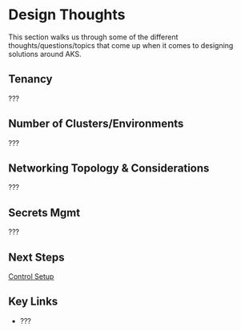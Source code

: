 # Design Thoughts

This section walks us through some of the different thoughts/questions/topics that come up when it comes to designing solutions around AKS.

## Tenancy

???

## Number of Clusters/Environments

???

## Networking Topology & Considerations

???

## Secrets Mgmt

???

## Next Steps

[Control Setup](/cluster-pre-provisioning/README.md)

## Key Links

* ???
